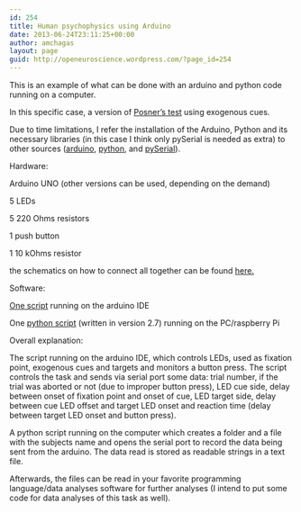 ```yaml
---
id: 254
title: Human psychophysics using Arduino
date: 2013-06-24T23:11:25+00:00
author: amchagas
layout: page
guid: http://openeuroscience.wordpress.com/?page_id=254
---
```

This is an example of what can be done with an arduino and python code running on a computer.

In this specific case, a version of [Posner&#8217;s test](http://en.wikipedia.org/wiki/Posner_cueing_task) using exogenous cues.

Due to time limitations, I refer the installation of the Arduino, Python and its necessary libraries (in this case I think only pySerial is needed as extra) to other sources ([arduino](http://arduino.cc/en/Guide/HomePage), [python](http://www.python.org/getit/), and [pySerial](http://pyserial.sourceforge.net/pyserial.html)).

Hardware:

Arduino UNO (other versions can be used, depending on the demand)

5 LEDs

5 220 Ohms resistors

1 push button

1 10 kOhms resistor

the schematics on how to connect all together can be found [here.](http://openeuroscience.wordpress.com/tutorials/human-psychophysics-using-arduino/schematics-posner-test/ "schematics Posner test")

Software:

[One script](http://openeuroscience.wordpress.com/tutorials/human-psychophysics-using-arduino/arduino-script-posner-test/ "Arduino script posner test") running on the arduino IDE

One [python script](http://openeuroscience.wordpress.com/tutorials/human-psychophysics-using-arduino/python-posner-test/ "Python record script posner test") (written in version 2.7) running on the PC/raspberry Pi

Overall explanation:

The script running on the arduino IDE, which controls LEDs, used as fixation point, exogenous cues and targets and monitors a button press. The script controls the task and sends via serial port some data: trial number, if the trial was aborted or not (due to improper button press), LED cue side, delay between onset of fixation point and onset of cue, LED target side, delay between cue LED offset and target LED onset and reaction time (delay between target LED onset and button press).

A python script running on the computer which creates a folder and a file with the subjects name and opens the serial port to record the data being sent from the arduino. The data read is stored as readable strings in a text file.

Afterwards, the files can be read in your favorite programming language/data analyses software for further analyses (I intend to put some code for data analyses of this task as well).